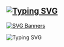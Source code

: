 ## [![Typing SVG](https://readme-typing-svg.demolab.com/?lines=First+line+of+text;Second+line+of+text)](https://git.io/typing-svg)
[![SVG Banners](https://svg-banners.vercel.app/api?type=luminance&text1=DavidMBK%20✦&width=800&height=400)](https://github.com/Akshay090/svg-banners)

![Typing SVG](https://readme-typing-svg.demolab.com?font=Fira+Code&pause=1000&color=ffffff&width=435&lines=Hello+World)

